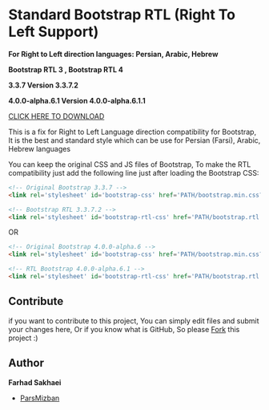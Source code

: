 # Standard Bootstrap RTL (Right To Left Support)
**For Right to Left direction languages: Persian, Arabic, Hebrew**

**Bootstrap RTL 3 , Bootstrap RTL 4**

**3.3.7 Version 3.3.7.2**

**4.0.0-alpha.6.1 Version 4.0.0-alpha.6.1.1**

[CLICK HERE TO DOWNLOAD](https://github.com/parsmizban/Bootstrap-RTL/releases)

This is a fix for Right to Left Language direction compatibility for Bootstrap, It is the best and standard style which can be use for Persian (Farsi), Arabic, Hebrew languages

You can keep the original CSS and JS files of Bootstrap, To make the RTL compatibility just add the following line just after loading the Bootstrap CSS:

```html
<!-- Original Bootstrap 3.3.7 -->
<link rel='stylesheet' id='bootstrap-css' href='PATH/bootstrap.min.css?ver=3.3.7' type='text/css' />

<!-- Bootstrap RTL 3.3.7.2 -->
<link rel='stylesheet' id='bootstrap-rtl-css' href='PATH/bootstrap.rtl.min.css?ver=3.3.7.2' type='text/css' />
```
OR
```html
<!-- Original Bootstrap 4.0.0-alpha.6 -->
<link rel='stylesheet' id='bootstrap-css' href='PATH/bootstrap.min.css?ver=4.0.0-alpha.6' type='text/css' />

<!-- RTL Bootstrap 4.0.0-alpha.6.1 -->
<link rel='stylesheet' id='bootstrap-rtl-css' href='PATH/bootstrap.rtl.min.css?ver=4.0.0-alpha.6.1' type='text/css' />
```

## Contribute

if you want to contribute to this project, You can simply edit files and submit your changes here, Or if you know what is GitHub, So please [Fork](https://github.com/parsmizban/Bootstrap-RTL/fork) this project :)

## Author

**Farhad Sakhaei**

+ [ParsMizban](https://parsmizban.com)

